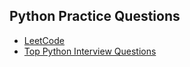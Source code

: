 ## Python Practice Questions

 * [LeetCode](https://codesays.com/unofficial-solutions-to-the-problems-by-leetcode/) 
 * [Top Python Interview Questions](https://intellipaat.com/interview-question/python-interview-questions/) 
